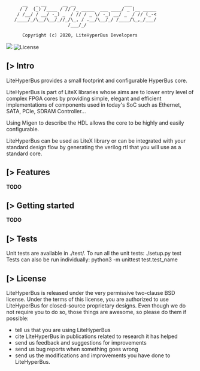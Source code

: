 ```
      __   _ __      __ __                  ___
     / /  (_) /____ / // /_ _____  ___ ____/ _ )__ _____
    / /__/ / __/ -_) _  / // / _ \/ -_) __/ _  / // (_-<
   /____/_/\__/\__/_//_/\_, / .__/\__/_/ /____/\_,_/___/
                       /___/_/

      Copyright (c) 2020, LiteHyperBus Developers
```
[![](https://travis-ci.com/litex-hub/litehyperbus.svg?branch=master)](https://travis-ci.com/litex-hub/litehyperbus) ![License](https://img.shields.io/badge/License-BSD%202--Clause-orange.svg)

[> Intro
--------
LiteHyperBus provides a small footprint and configurable HyperBus core.

LiteHyperBus is part of LiteX libraries whose aims are to lower entry level of
complex FPGA cores by providing simple, elegant and efficient implementations of components used in
today's SoC such as Ethernet, SATA, PCIe, SDRAM Controller...

Using Migen to describe the HDL allows the core to be highly and easily configurable.

LiteHyperBus can be used as LiteX library or can be integrated with your standard
design flow by generating the verilog rtl that you will use as a standard core.

[> Features
-----------
**TODO**

[> Getting started
------------------
**TODO**

[> Tests
--------
Unit tests are available in ./test/.
To run all the unit tests:
  ./setup.py test
Tests can also be run individually:
  python3 -m unittest test.test_name

[> License
----------
LiteHyperBus is released under the very permissive two-clause BSD license. Under
the terms of this license, you are authorized to use LiteHyperBus for closed-source
proprietary designs.
Even though we do not require you to do so, those things are awesome, so please
do them if possible:
 - tell us that you are using LiteHyperBus
 - cite LiteHyperBus in publications related to research it has helped
 - send us feedback and suggestions for improvements
 - send us bug reports when something goes wrong
 - send us the modifications and improvements you have done to LiteHyperBus.